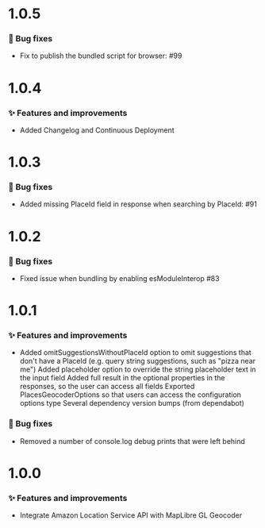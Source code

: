 # 1.0.5
### 🐞 Bug fixes
* Fix to publish the bundled script for browser: #99

# 1.0.4
### ✨ Features and improvements
* Added Changelog and Continuous Deployment

# 1.0.3
### 🐞 Bug fixes
* Added missing PlaceId field in response when searching by PlaceId: #91

# 1.0.2
### 🐞 Bug fixes
* Fixed issue when bundling by enabling esModuleInterop #83

# 1.0.1
### ✨ Features and improvements
* Added omitSuggestionsWithoutPlaceId option to omit suggestions that don't have a PlaceId (e.g. query string suggestions, such as "pizza near me")
  Added placeholder option to override the string placeholder text in the input field
  Added full result in the optional properties in the responses, so the user can access all fields
  Exported PlacesGeocoderOptions so that users can access the configuration options type
  Several dependency version bumps (from dependabot)

### 🐞 Bug fixes
* Removed a number of console.log debug prints that were left behind

# 1.0.0
### ✨ Features and improvements
* Integrate Amazon Location Service API with MapLibre GL Geocoder